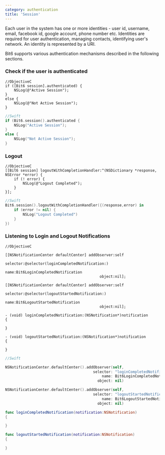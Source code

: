 ```yaml
---
category: authentication
title: 'Session'
---
```

Each user in the system has one or more identities - user id, username, email, facebook id, google account, phone number etc. Identities are required for user authentication, managing contacts, identifying user's network. An identity is represented by a URI.

Bit6 supports various authentication mechanisms described in the following sections. 


### Check if the user is authenticated

```objc
//ObjectiveC
if ([Bit6 session].authenticated) {
    NSLog(@"Active Session");
}
else {
    NSLog(@"Not Active Session");
}
```

```swift
//Swift
if (Bit6.session().authenticated {
    NSLog("Active Session");
}
else {
    NSLog("Not Active Session");
}
```


### Logout

```objc
//ObjectiveC
[[Bit6 session] logoutWithCompletionHandler:^(NSDictionary *response, NSError *error) {
	if (! error) {
		NSLog(@"Logout Completed");
	}
}];
```

```swift
//Swift
Bit6.session().logoutWithCompletionHandler({(response,error) in 
	if (error != nil) {
		NSLog("Logout Completed")
	}
})
```

### Listening to Login and Logout Notifications

```objc
//ObjectiveC

[[NSNotificationCenter defaultCenter] addObserver:self
										 selector:@selector(loginCompletedNotification:) 
                                             name:Bit6LoginCompletedNotification
                                           object:nil];

[[NSNotificationCenter defaultCenter] addObserver:self
										 selector:@selector(logoutStartedNotification:) 
                                             name:Bit6LogoutStartedNotification
                                           object:nil];

- (void) loginCompletedNotification:(NSNotification*)notification
{

}

- (void) logoutStartedNotification:(NSNotification*)notification
{

}

```
```swift
//Swift

NSNotificationCenter.defaultCenter().addObserver(self, 
										selector: "loginCompletedNotification:", 
											name: Bit6LoginCompletedNotification, 
										  object: nil)

NSNotificationCenter.defaultCenter().addObserver(self, 
										selector: "logoutStartedNotification:", 
											name: Bit6LogoutStartedNotification, 
										  object: nil)

func loginCompletedNotification(notification:NSNotification)
{

}

func logoutStartedNotification(notification:NSNotification)
{

}
```

